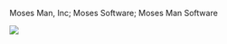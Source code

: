 Moses Man, Inc; Moses Software; Moses Man Software


![](https://komarev.com/ghpvc/?username=mosesman831&label=Profile+Views+of+Moses+Man)
<!---
mosesman831/mosesman831 is a ✨ special ✨ repository because its `README.md` (this file) appears on your GitHub profile.
You can click the Preview link to take a look at your changes.
--->
